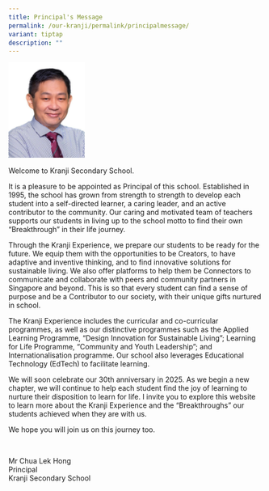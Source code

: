 ```yaml
---
title: Principal's Message
permalink: /our-kranji/permalink/principalmessage/
variant: tiptap
description: ""
---
```

<p></p><div class="isomer-image-wrapper"><img style="width: 30%;" height="auto" width="100%" alt="" src="/images/SMC/SMC 2023/mr chua lek hong.jpeg"></div><p>Welcome to Kranji Secondary School.</p><p>It is a pleasure to be appointed as Principal of this school. Established in 1995, the school has grown from strength to strength to develop each student into a self-directed learner, a caring leader, and an active contributor to the community. Our caring and motivated team of teachers supports our students in living up to the school motto to find their own “Breakthrough” in their life journey.</p><p>Through the Kranji Experience, we prepare our students to be ready for the future. We equip them with the opportunities to be Creators, to have adaptive and inventive thinking, and to find innovative solutions for sustainable living. We also offer platforms to help them be Connectors to communicate and collaborate with peers and community partners in Singapore and beyond. This is so that every student can find a sense of purpose and be a Contributor to our society, with their unique gifts nurtured in school.</p><p>The Kranji Experience includes the curricular and co-curricular programmes, as well as our distinctive programmes such as the Applied Learning Programme, “Design Innovation for Sustainable Living”; Learning for Life Programme, “Community and Youth Leadership”; and Internationalisation programme. Our school also leverages Educational Technology (EdTech) to facilitate learning.</p><p>We will soon celebrate our 30th anniversary in 2025. As we begin a new chapter, we will continue to help each student find the joy of learning to nurture their disposition to learn for life. I invite you to explore this website to learn more about the Kranji Experience and the “Breakthroughs” our students achieved when they are with us.</p><p>We hope you will join us on this journey too.</p><p>&nbsp;</p><p>Mr Chua Lek Hong<br>Principal<br>Kranji Secondary School</p>